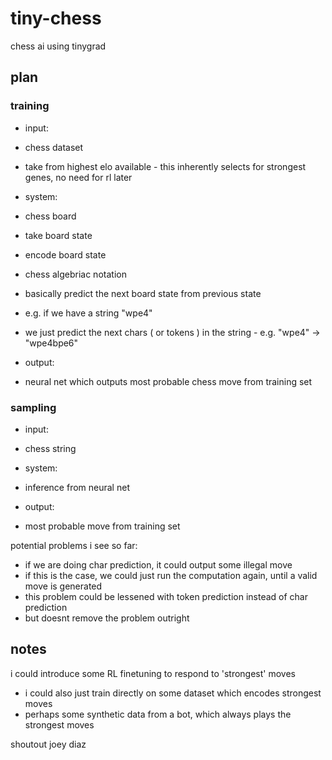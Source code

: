 # tiny-chess
chess ai using tinygrad

## plan

### training

 - input:
  - chess dataset
   - take from highest elo available
    - this inherently selects for strongest genes, no need for rl later

 - system:
  - chess board
  - take board state
   - encode board state
   - chess algebriac notation
  - basically predict the next board state from previous state
   - e.g. if we have a string "wpe4"
   - we just predict the next chars ( or tokens ) in the string
    - e.g. "wpe4" -> "wpe4bpe6"

 - output:
  - neural net which outputs most probable chess move from training set

### sampling

 - input:
  - chess string

 - system:
  - inference from neural net

 - output:
  - most probable move from training set

potential problems i see so far:
 - if we are doing char prediction, it could output some illegal move
  - if this is the case, we could just run the computation again, until a valid move is generated
  - this problem could be lessened with token prediction instead of char prediction
  - but doesnt remove the problem outright


## notes

i could introduce some RL finetuning to respond to 'strongest' moves
 - i could also just train directly on some dataset which encodes strongest moves
  - perhaps some synthetic data from a bot, which always plays the strongest moves

shoutout joey diaz
